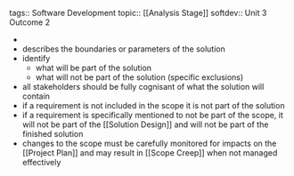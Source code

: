 tags:: Software Development
topic:: [[Analysis Stage]]
softdev:: Unit 3 Outcome 2

-
- describes the boundaries or parameters of the solution
- identify
	- what will be part of the solution
	- what will not be part of the solution (specific exclusions)
- all stakeholders should be fully cognisant of what the solution will contain
- if a requirement is not included in the scope it is not part of the solution
- if a requirement is specifically mentioned to not be part of the scope, it will not be part of the [[Solution Design]] and will not be part of the finished solution
- changes to the scope must be carefully monitored for impacts on the [[Project Plan]] and may result in [[Scope Creep]] when not managed effectively